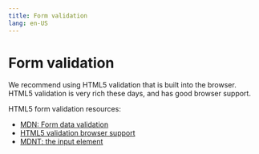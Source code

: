 ```yaml
---
title: Form validation
lang: en-US
---
```


# Form validation

We recommend using HTML5 validation that is built into the browser. HTML5 validation is very rich these days, and has good browser support.

HTML5 form validation resources:

- [MDN: Form data validation](https://developer.mozilla.org/en-US/docs/Learn/HTML/Forms/Form_validation)
- [HTML5 validation browser support](http://caniuse.com/#search=validation)
- [MDNT: the input element](https://developer.mozilla.org/en-US/docs/Web/HTML/Element/input)
